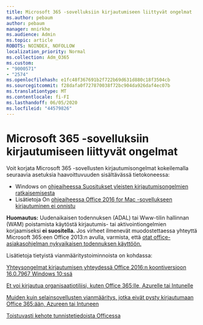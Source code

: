 ```yaml
---
title: Microsoft 365 -sovelluksiin kirjautumiseen liittyvät ongelmat
ms.author: pebaum
author: pebaum
manager: mnirkhe
ms.audience: Admin
ms.topic: article
ROBOTS: NOINDEX, NOFOLLOW
localization_priority: Normal
ms.collection: Adm_O365
ms.custom:
- "9000571"
- "2574"
ms.openlocfilehash: e1fc48f367691b2f722b69d631d880c18f3504cb
ms.sourcegitcommit: f28dafa0f727870038f72bc904da926daf4ec07b
ms.translationtype: MT
ms.contentlocale: fi-FI
ms.lasthandoff: 06/05/2020
ms.locfileid: "44579826"
---
```

# <a name="issues-signing-into-microsoft-365-apps"></a>Microsoft 365 -sovelluksiin kirjautumiseen liittyvät ongelmat

Voit korjata Microsoft 365 -sovellusten kirjautumisongelmat kokeilemalla seuraavia asetuksia haavoittuvuuden sisältävässä tietokoneessa:  

- Windows on [ohjeaiheessa Suositukset yleisten kirjautumisongelmien ratkaisemisesta](https://docs.microsoft.com/office365/troubleshoot/administration/disabling-adal-wam-not-recommended#recommendations-on-resolving-common-sign-in-issues)
- Lisätietoja On [ohjeaiheessa Office 2016 for Mac -sovellukseen kirjautuminen ei onnistu](https://docs.microsoft.com/office365/troubleshoot/authentication/sign-in-to-office-2016-for-mac-fail)

**Huomautus:** Uudenaikaisen todennuksen (ADAL) tai Www-tilin hallinnan (WAM) poistamista käytöstä kirjautumis- tai aktivointiongelmien korjaamiseksi **ei suositella.** Jos virheet ilmenevät muodostettaessa yhteyttä Microsoft 365:een Office 2013:n avulla, varmista, että [otat office-asiakasohjelman nykyaikaisen todennuksen käyttöön.](https://docs.microsoft.com/microsoft-365/admin/security-and-compliance/enable-modern-authentication)

Lisätietoja tietyistä vianmääritystoiminnoista on kohdassa:

[Yhteysongelmat kirjautumisen yhteydessä Office 2016:n koontiversioon 16.0.7967 Windows 10:ssä](https://docs.microsoft.com/office365/troubleshoot/administration/connection-issue-when-sign-in-office-2016)  

[Et voi kirjautua organisaatiotiliisi, kuten Office 365:lle, Azurelle tai Intunelle](https://docs.microsoft.com/office365/troubleshoot/authentication/sign-in-to-office-365-azure-intune)

[Muiden kuin selainsovellusten vianmääritys, jotka eivät pysty kirjautumaan Office 365:ään, Azureen tai Intuneen](https://support.office.com/article/how-to-troubleshoot-non-browser-apps-that-can-t-sign-in-to-office-365-azure-or-intune-3ba1b268-66f6-462c-b0e5-070f5c2603c1?ui=en-US&rs=en-US&ad=US)

[Toistuvasti kehote tunnistetiedoista Officessa](https://docs.microsoft.com/office365/troubleshoot/authentication/access-denied-when-connect-to-office-365)